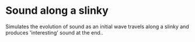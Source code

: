 # Sound along a slinky
Simulates the evolution of sound as an initial wave travels along a slinky and produces 'interesting' sound at the end..
